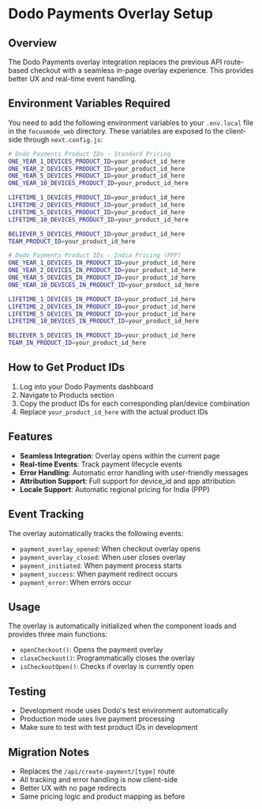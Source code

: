 # Dodo Payments Overlay Setup

## Overview

The Dodo Payments overlay integration replaces the previous API route-based checkout with a seamless in-page overlay experience. This provides better UX and real-time event handling.

## Environment Variables Required

You need to add the following environment variables to your `.env.local` file in the `focusmode_web` directory. These variables are exposed to the client-side through `next.config.js`:

```bash
# Dodo Payments Product IDs - Standard Pricing
ONE_YEAR_1_DEVICES_PRODUCT_ID=your_product_id_here
ONE_YEAR_2_DEVICES_PRODUCT_ID=your_product_id_here
ONE_YEAR_5_DEVICES_PRODUCT_ID=your_product_id_here
ONE_YEAR_10_DEVICES_PRODUCT_ID=your_product_id_here

LIFETIME_1_DEVICES_PRODUCT_ID=your_product_id_here
LIFETIME_2_DEVICES_PRODUCT_ID=your_product_id_here
LIFETIME_5_DEVICES_PRODUCT_ID=your_product_id_here
LIFETIME_10_DEVICES_PRODUCT_ID=your_product_id_here

BELIEVER_5_DEVICES_PRODUCT_ID=your_product_id_here
TEAM_PRODUCT_ID=your_product_id_here

# Dodo Payments Product IDs - India Pricing (PPP)
ONE_YEAR_1_DEVICES_IN_PRODUCT_ID=your_product_id_here
ONE_YEAR_2_DEVICES_IN_PRODUCT_ID=your_product_id_here
ONE_YEAR_5_DEVICES_IN_PRODUCT_ID=your_product_id_here
ONE_YEAR_10_DEVICES_IN_PRODUCT_ID=your_product_id_here

LIFETIME_1_DEVICES_IN_PRODUCT_ID=your_product_id_here
LIFETIME_2_DEVICES_IN_PRODUCT_ID=your_product_id_here
LIFETIME_5_DEVICES_IN_PRODUCT_ID=your_product_id_here
LIFETIME_10_DEVICES_IN_PRODUCT_ID=your_product_id_here

BELIEVER_5_DEVICES_IN_PRODUCT_ID=your_product_id_here
TEAM_IN_PRODUCT_ID=your_product_id_here
```

## How to Get Product IDs

1. Log into your Dodo Payments dashboard
2. Navigate to Products section
3. Copy the product IDs for each corresponding plan/device combination
4. Replace `your_product_id_here` with the actual product IDs

## Features

- **Seamless Integration**: Overlay opens within the current page
- **Real-time Events**: Track payment lifecycle events
- **Error Handling**: Automatic error handling with user-friendly messages
- **Attribution Support**: Full support for device_id and app attribution
- **Locale Support**: Automatic regional pricing for India (PPP)

## Event Tracking

The overlay automatically tracks the following events:
- `payment_overlay_opened`: When checkout overlay opens
- `payment_overlay_closed`: When user closes overlay
- `payment_initiated`: When payment process starts
- `payment_success`: When payment redirect occurs
- `payment_error`: When errors occur

## Usage

The overlay is automatically initialized when the component loads and provides three main functions:

- `openCheckout()`: Opens the payment overlay
- `closeCheckout()`: Programmatically closes the overlay
- `isCheckoutOpen()`: Checks if overlay is currently open

## Testing

- Development mode uses Dodo's test environment automatically
- Production mode uses live payment processing
- Make sure to test with test product IDs in development

## Migration Notes

- Replaces the `/api/create-payment/[type]` route
- All tracking and error handling is now client-side
- Better UX with no page redirects
- Same pricing logic and product mapping as before 
